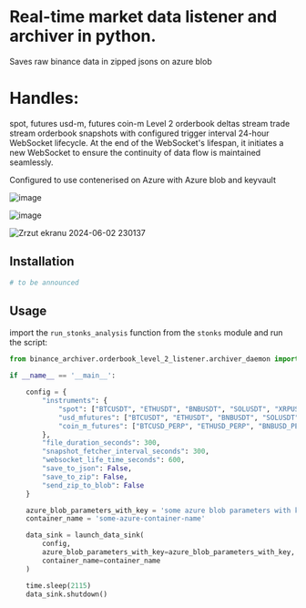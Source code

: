 # Real-time market data listener and archiver in python. 
Saves raw binance data in zipped jsons on azure blob

# Handles: 
spot, futures usd-m, futures coin-m
Level 2 orderbook deltas stream
trade stream
orderbook snapshots with configured trigger interval 
24-hour WebSocket lifecycle. At the end of the WebSocket's lifespan, it initiates a new WebSocket to ensure the continuity of data flow is maintained seamlessly.

Configured to use contenerised on Azure with Azure blob and keyvault

![image](https://github.com/user-attachments/assets/a9461c8d-b5a7-43de-b1cc-96ef5df72f40)

![image](https://github.com/user-attachments/assets/93a9cece-21fd-406c-8555-fbb774188265)

![Zrzut ekranu 2024-06-02 230137](https://github.com/DanielLasota/Binance-Archiver/assets/127039319/b400f859-60ef-4995-936d-d68ecab82ddf)



## Installation

```bash
# to be announced
```

## Usage

import the `run_stonks_analysis` function from the `stonks` module and run the script:

```python
from binance_archiver.orderbook_level_2_listener.archiver_daemon import launch_data_sink

if __name__ == '__main__':

    config = {
        "instruments": {
            "spot": ["BTCUSDT", "ETHUSDT", "BNBUSDT", "SOLUSDT", "XRPUSDT", "DOTUSDT"],
            "usd_mfutures": ["BTCUSDT", "ETHUSDT", "BNBUSDT", "SOLUSDT", "XRPUSDT", "DOTUSDT"],
            "coin_m_futures": ["BTCUSD_PERP", "ETHUSD_PERP", "BNBUSD_PERP", "SOLUSD_PERP", "XRPUSD_PERP", "DOTUSD_PERP"]
        },
        "file_duration_seconds": 300,
        "snapshot_fetcher_interval_seconds": 300,
        "websocket_life_time_seconds": 600,
        "save_to_json": False,
        "save_to_zip": False,
        "send_zip_to_blob": False
    }

    azure_blob_parameters_with_key = 'some azure blob parameters with key'
    container_name = 'some-azure-container-name'

    data_sink = launch_data_sink(
        config,
        azure_blob_parameters_with_key=azure_blob_parameters_with_key,
        container_name=container_name
    )

    time.sleep(2115)
    data_sink.shutdown()

```
